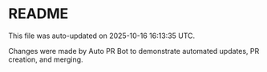 # README

This file was auto-updated on 2025-10-16 16:13:35 UTC.

Changes were made by Auto PR Bot to demonstrate automated updates, PR creation, and merging.
